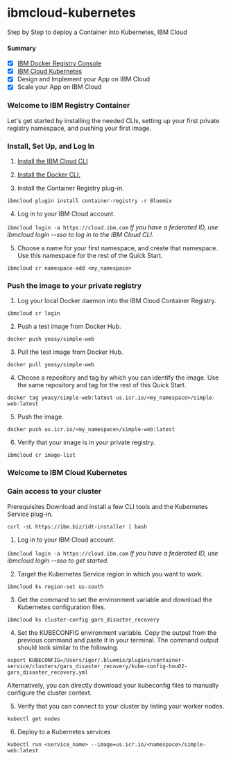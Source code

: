 # ibmcloud-kubernetes
Step by Step to deploy a Container into Kubernetes, IBM Cloud

#### Summary
- [X] [IBM Docker Registry Console](https://cloud.ibm.com/kubernetes/registry/main/images)
- [X] [IBM Cloud Kubernetes](https://cloud.ibm.com/kubernetes/clusters)
- [X] Design and Implement your App on IBM Cloud
- [X] Scale your App on IBM Cloud

### Welcome to IBM Registry Container
Let's get started by installing the needed CLIs, setting up your first private registry namespace, and pushing your first image.

### Install, Set Up, and Log In
1. [Install the IBM Cloud CLI](https://cloud.ibm.com/docs/cli/reference/ibmcloud?topic=cloud-cli-ibmcloud-cli#ibmcloud-cli)

2. [Install the Docker CLI.](https://docs.docker.com/engine/installation/)

3. Install the Container Registry plug-in.

`ibmcloud plugin install container-registry -r Bluemix`

4. Log in to your IBM Cloud account.

`ibmcloud login -a https://cloud.ibm.com`
_If you have a federated ID, use ibmcloud login --sso to log in to the IBM Cloud CLI._

5. Choose a name for your first namespace, and create that namespace. Use this namespace for the rest of the Quick Start.

`ibmcloud cr namespace-add <my_namespace>`

### Push the image to your private registry
1. Log your local Docker daemon into the IBM Cloud Container Registry.

`ibmcloud cr login`

2. Push a test image from Docker Hub.

`docker push yeasy/simple-web`

3. Pull the test image from Docker Hub.

`docker pull yeasy/simple-web`

4. Choose a repository and tag by which you can identify the image. Use the same repository and tag for the rest of this Quick Start.

`docker tag yeasy/simple-web:latest us.icr.io/<my_namespace>/simple-web:latest`

5. Push the image.

`docker push us.icr.io/<my_namespace>/simple-web:latest`

6. Verify that your image is in your private registry.

`ibmcloud cr image-list`

### Welcome to IBM Cloud Kubernetes

### Gain access to your cluster

Prerequisites
Download and install a few CLI tools and the Kubernetes Service plug-in.

`curl -sL https://ibm.biz/idt-installer | bash`

1. Log in to your IBM Cloud account.

`ibmcloud login -a https://cloud.ibm.com`
_If you have a federated ID, use ibmcloud login --sso to get started._

2. Target the Kubernetes Service region in which you want to work.

`ibmcloud ks region-set us-south`

3. Get the command to set the environment variable and download the Kubernetes configuration files.

`ibmcloud ks cluster-config gars_disaster_recovery`

4. Set the KUBECONFIG environment variable. Copy the output from the previous command and paste it in your terminal. The command output should look similar to the following.

`export KUBECONFIG=/Users/igor/.bluemix/plugins/container-service/clusters/gars_disaster_recovery/kube-config-hou02-gars_disaster_recovery.yml`

Alternatively, you can directly download your kubeconfig files to manually configure the cluster context.

5. Verify that you can connect to your cluster by listing your worker nodes.

`kubectl get nodes`

6. Deploy to a Kubernetes services

`kubectl run <service_name> --image=us.icr.io/<namespace>/simple-web:latest`
